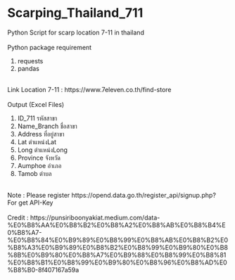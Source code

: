 # Scarping_Thailand_711

Python Script for scarp location 7-11 in thailand </br>
</br>
Python package requirement </br>
1. requests </br>
2. pandas </br>
</br>
Link Location 7-11 : https://www.7eleven.co.th/find-store </br>
</br>
Output (Excel Files) </br>

  1. ID_711 รหัสสาขา </br>
  2. Name_Branch ชื่อสาขา </br>
  3. Address ที่อยู่สาขา </br>
  4. Lat ตำแหน่งLat </br>
  5. Long ตำแหน่งLong </br>
  6. Province จังหวัด</br>
  7. Aumphoe อำเภอ </br>
  8. Tamob ตำบล </br>
</br>
Note : Please register https://opend.data.go.th/register_api/signup.php? </br>
For get API-Key 
 </br>
</br>
Credit : https://punsiriboonyakiat.medium.com/data-%E0%B8%AA%E0%B8%B2%E0%B8%A2%E0%B8%AB%E0%B8%B4%E0%B8%A7-%E0%B8%84%E0%B9%89%E0%B8%99%E0%B8%AB%E0%B8%B2%E0%B8%A3%E0%B9%89%E0%B8%B2%E0%B8%99%E0%B9%80%E0%B8%8B%E0%B9%80%E0%B8%A7%E0%B9%88%E0%B8%99%E0%B8%81%E0%B8%B1%E0%B8%99%E0%B9%80%E0%B8%96%E0%B8%AD%E0%B8%B0-8f407167a59a

